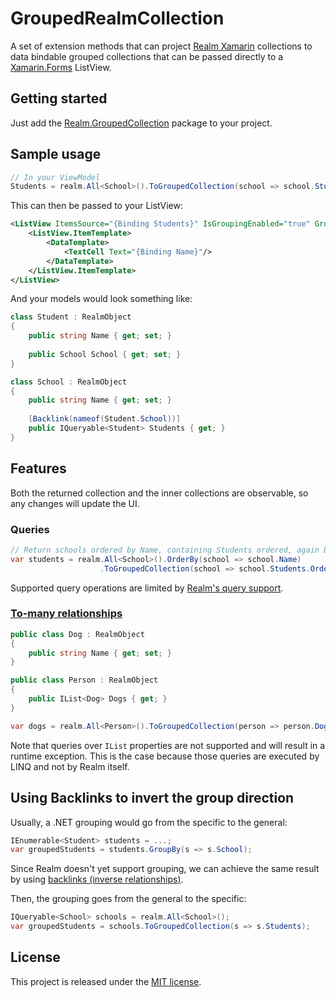 # GroupedRealmCollection

A set of extension methods that can project [Realm Xamarin](https://realm.io/docs/xamarin/latest/) collections
to data bindable grouped collections that can be passed directly to a [Xamarin.Forms](https://www.xamarin.com/forms) ListView.

## Getting started

Just add the [Realm.GroupedCollection](https://www.nuget.org/packages/Realm.GroupedCollection) package to your project.

## Sample usage

```csharp
// In your ViewModel
Students = realm.All<School>().ToGroupedCollection(school => school.Students);
```

This can then be passed to your ListView:

```xml
<ListView ItemsSource="{Binding Students}" IsGroupingEnabled="true" GroupDisplayBinding="{Binding Key.Name}">
    <ListView.ItemTemplate>
        <DataTemplate>
            <TextCell Text="{Binding Name}"/>
        </DataTemplate>
    </ListView.ItemTemplate>
</ListView>
```

And your models would look something like:

```csharp
class Student : RealmObject
{
    public string Name { get; set; }
    
    public School School { get; set; }
}

class School : RealmObject
{
    public string Name { get; set; }
    
    [Backlink(nameof(Student.School))]
    public IQueryable<Student> Students { get; }
}
```

## Features

Both the returned collection and the inner collections are observable, so any changes will update the UI.

### Queries

```csharp
// Return schools ordered by Name, containing Students ordered, again by Age
var students = realm.All<School>().OrderBy(school => school.Name)
                    .ToGroupedCollection(school => school.Students.OrderBy(student => student.Age));
```

Supported query operations are limited by [Realm's query support](https://realm.io/docs/xamarin/1.5.0/api/linqsupport.html).

### [To-many relationships](https://realm.io/docs/xamarin/latest/#to-many-relationships)

```csharp
public class Dog : RealmObject
{
    public string Name { get; set; }
}

public class Person : RealmObject 
{
    public IList<Dog> Dogs { get; } 
}

var dogs = realm.All<Person>().ToGroupedCollection(person => person.Dogs);
```

Note that queries over `IList` properties are not supported and will result in a runtime exception. This is the
case because those queries are executed by LINQ and not by Realm itself.

## Using Backlinks to invert the group direction

Usually, a .NET grouping would go from the specific to the general:

```csharp
IEnumerable<Student> students = ...;
var groupedStudents = students.GroupBy(s => s.School);
```

Since Realm doesn't yet support grouping, we can achieve the same result by using [backlinks (inverse relationships)](https://realm.io/docs/xamarin/latest/#inverse-relationships).

Then, the grouping goes from the general to the specific:
```csharp
IQueryable<School> schools = realm.All<School>();
var groupedStudents = schools.ToGroupedCollection(s => s.Students);
```

## License

This project is released under the [MIT license](https://github.com/realm/realm-dotnet-groupedcollection/blob/master/LICENSE).
